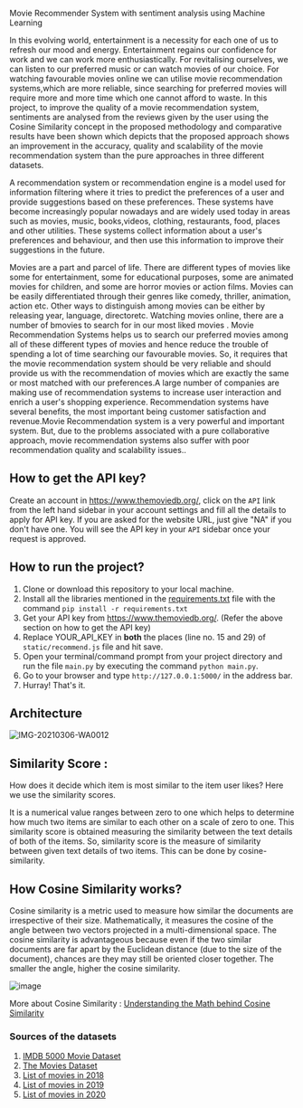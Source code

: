 Movie Recommender System with sentiment analysis using Machine Learning

In this evolving world, entertainment is a necessity for each one of us to refresh our mood and energy. Entertainment regains our confidence for work and we can work more enthusiastically. For revitalising ourselves, we can listen to our preferred music or can watch movies of our choice. For watching favourable movies online we can utilise movie recommendation systems,which are more reliable, since searching for preferred movies will require more and more time which one cannot afford to waste. In this project, to improve the quality of a movie recommendation system, sentiments are analysed from the reviews given by the user using the Cosine Similarity
concept in the proposed methodology and comparative results have been shown which depicts that the proposed approach shows an improvement in the accuracy, quality and scalability of the movie recommendation system than the pure approaches in three different datasets.

A recommendation system or recommendation engine is a model used for information filtering where it tries to predict the preferences of a user and provide suggestions based on these preferences. These systems have become increasingly popular nowadays and are widely used today in areas such as movies, music, books,videos, clothing,
restaurants, food, places and other utilities. These systems collect information about a user's preferences and behaviour, and then use this information to improve their suggestions in the future.

Movies are a part and parcel of life. There are different types of movies like some for entertainment, some for educational purposes, some are animated movies for children, and some are horror movies or action films. Movies can be easily differentiated through their genres like comedy, thriller, animation, action etc. Other ways to distinguish among movies can be either by releasing year, language, directoretc. Watching movies online, there are a number of bmovies to search for in our most liked movies . Movie Recommendation Systems helps us to search our preferred movies among all of these different types of movies and hence reduce the trouble of spending a lot of time searching our favourable movies. So, it requires that the movie recommendation system should be very reliable and should provide us with
the recommendation of movies which are exactly the same or most matched with our preferences.A large number of companies are making use of recommendation systems to
increase user interaction and enrich a user's shopping experience. Recommendation systems have several benefits, the most important being customer satisfaction and revenue.Movie Recommendation system is a very powerful and important system. But, due to the problems associated with a pure collaborative approach, movie recommendation systems also suffer with poor recommendation quality and scalability issues..

## How to get the API key?

Create an account in https://www.themoviedb.org/, click on the `API` link from the left hand sidebar in your account settings and fill all the details to apply for API key. If you are asked for the website URL, just give "NA" if you don't have one. You will see the API key in your `API` sidebar once your request is approved.

## How to run the project?

1. Clone or download this repository to your local machine.
2. Install all the libraries mentioned in the [requirements.txt](https://github.com/kishan0725/Movie-Recommendation-System-with-Sentiment-Analysis/blob/master/requirements.txt) file with the command `pip install -r requirements.txt`
3. Get your API key from https://www.themoviedb.org/. (Refer the above section on how to get the API key)
3. Replace YOUR_API_KEY in **both** the places (line no. 15 and 29) of `static/recommend.js` file and hit save.
4. Open your terminal/command prompt from your project directory and run the file `main.py` by executing the command `python main.py`.
5. Go to your browser and type `http://127.0.0.1:5000/` in the address bar.
6. Hurray! That's it.

## Architecture

![IMG-20210306-WA0012](https://user-images.githubusercontent.com/36665975/110212434-597bb700-7ec1-11eb-9ffa-7ac319e33123.jpg)

## Similarity Score : 

   How does it decide which item is most similar to the item user likes? Here we use the similarity scores.
   
   It is a numerical value ranges between zero to one which helps to determine how much two items are similar to each other on a scale of zero to one. This similarity score is obtained measuring the similarity between the text details of both of the items. So, similarity score is the measure of similarity between given text details of two items. This can be done by cosine-similarity.
   
## How Cosine Similarity works?
  Cosine similarity is a metric used to measure how similar the documents are irrespective of their size. Mathematically, it measures the cosine of the angle between two vectors projected in a multi-dimensional space. The cosine similarity is advantageous because even if the two similar documents are far apart by the Euclidean distance (due to the size of the document), chances are they may still be oriented closer together. The smaller the angle, higher the cosine similarity.
  
  ![image](https://user-images.githubusercontent.com/36665975/70401457-a7530680-1a55-11ea-9158-97d4e8515ca4.png)

  
More about Cosine Similarity : [Understanding the Math behind Cosine Similarity](https://www.machinelearningplus.com/nlp/cosine-similarity/)

### Sources of the datasets 

1. [IMDB 5000 Movie Dataset](https://www.kaggle.com/carolzhangdc/imdb-5000-movie-dataset)
2. [The Movies Dataset](https://www.kaggle.com/rounakbanik/the-movies-dataset)
3. [List of movies in 2018](https://en.wikipedia.org/wiki/List_of_American_films_of_2018)
4. [List of movies in 2019](https://en.wikipedia.org/wiki/List_of_American_films_of_2019)
5. [List of movies in 2020](https://en.wikipedia.org/wiki/List_of_American_films_of_2020)

